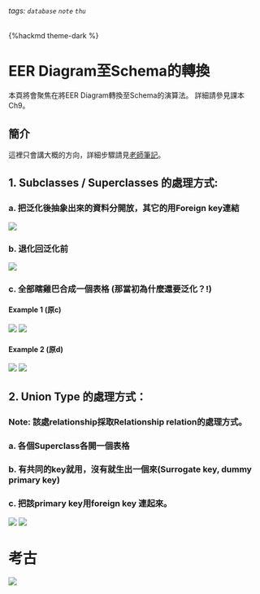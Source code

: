 ###### tags: `database` `note` `thu`
{%hackmd theme-dark %}

# EER Diagram至Schema的轉換
本頁將會聚焦在將EER Diagram轉換至Schema的演算法。
詳細請參見課本Ch9。


## 簡介
這裡只會講大概的方向，詳細步驟請見[老師筆記](/GK34a_FiRhSZHvJPx3m4ag)。

## 1. Subclasses / Superclasses 的處理方式:

### a. 把泛化後抽象出來的資料分開放，其它的用Foreign key連結
![](https://i.imgur.com/BDgxRAy.png)


### b. 退化回泛化前
![](https://i.imgur.com/uIAVWD0.png)

### c. 全部瞎雞巴合成一個表格 (那當初為什麼還要泛化？!)

#### Example 1 (原c)
![](https://i.imgur.com/NQOUsky.png)
![](https://i.imgur.com/3FZDAYI.png)

#### Example 2 (原d)
![](https://i.imgur.com/DjojNKs.png)
![](https://i.imgur.com/hWG5dVm.png)


## 2. Union Type 的處理方式：
### Note: 該處relationship採取Relationship relation的處理方式。
### a. 各個Superclass各開一個表格
### b. 有共同的key就用，沒有就生出一個來(Surrogate key, dummy primary key)
### c. 把該primary key用foreign key 連起來。
![](https://i.imgur.com/urplPkH.png)
![](https://i.imgur.com/wrvNLHp.png)



# 考古
![](https://i.imgur.com/SexYVOk.jpg)
